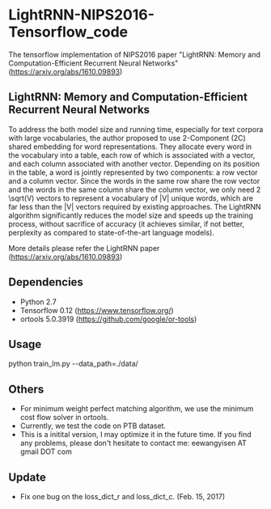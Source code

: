 # LightRNN-NIPS2016-Tensorflow_code
The tensorflow implementation of NIPS2016 paper "LightRNN: Memory and Computation-Efficient Recurrent Neural Networks" (https://arxiv.org/abs/1610.09893)

## LightRNN: Memory and Computation-Efficient Recurrent Neural Networks
To address the both model size and running time, especially for text corpora with large vocabularies, the author proposed to use 2-Component (2C) shared embedding for word representations. They allocate every word in the vocabulary into a table, each row of which is associated with a vector, and each column associated with another vector. Depending on its position in the table, a word is jointly represented by two components: a row vector and a column vector. Since the words in the same row share the row vector and the words in the same column share the column vector, we only need 2 \sqrt(V) vectors to represent a vocabulary of |V| unique words, which are far less than the |V| vectors required by existing approaches. The LightRNN algorithm significantly reduces the model size and speeds up the training process, without sacrifice of accuracy (it achieves similar, if not better, perplexity as compared to state-of-the-art language models).

More details please refer the LightRNN paper (https://arxiv.org/abs/1610.09893)

## Dependencies
- Python 2.7
- Tensorflow 0.12 (https://www.tensorflow.org/)
- ortools 5.0.3919 (https://github.com/google/or-tools)

## Usage
python train_lm.py --data_path=./data/

## Others
- For minimum weight perfect matching algorithm, we use the minimum cost flow solver in ortools. 
- Currently, we test the code on PTB dataset.
- This is a initital version, I may optimize it in the future time. If you find any problems, please don't hesitate to contact me: eewangyisen AT gmail DOT com

## Update
- Fix one bug on the loss_dict_r and loss_dict_c. (Feb. 15, 2017)
